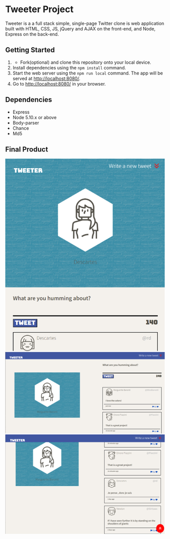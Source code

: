 # Tweeter Project

Tweeter is a a full stack simple, single-page Twitter clone is  web application built with 
HTML, CSS, JS, jQuery and AJAX on the front-end, and Node, Express on the back-end.

## Getting Started

1. - Fork(optional) and clone this repository onto your local device.
2. Install dependencies using the `npm install` command.
3. Start the web server using the `npm run local` command. The app will be served at <http://localhost:8080/>.
4. Go to <http://localhost:8080/> in your browser.

## Dependencies

- Express
- Node 5.10.x or above
- Body-parser
- Chance
- Md5



## Final Product

!["Screenshot of tablet view"](https://github.com/anaProdigy/tweeter/blob/master/docs/tablet-view.png)
!["Screenshot of desctop view"](https://github.com/anaProdigy/tweeter/blob/master/docs/desktop-view.png)
!["Screenshot of scrolling down"](https://github.com/anaProdigy/tweeter/blob/master/docs/desctop-scroll.png)





